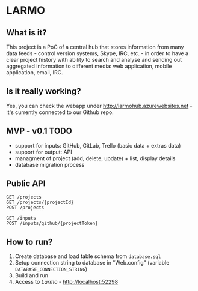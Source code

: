 # LARMO

## What is it?

This project is a PoC of a central hub that stores information from many data feeds - control version systems, Skype, IRC, etc. - in order to have a clear project history with ability to search and analyse and sending out aggregated information to different media: web application, mobile application, email, IRC.

## Is it really working?

Yes, you can check the webapp under http://larmohub.azurewebsites.net - it's currently connected to our Github repo.

## MVP - v0.1 TODO

- support for inputs: GitHub, GitLab, Trello (basic data + extras data)
- support for output: API
- managment of project (add, delete, update) + list, display details
- database migration process

## Public API

```
GET /projects
GET /projects/{projectId}
POST /projects

GET /inputs
POST /inputs/github/{projectToken}
```

## How to run?

1. Create database and load table schema from ```database.sql```
2. Setup connection string to database in "Web.config" (variable ```DATABASE_CONNECTION_STRING```)
3. Build and run
4. Access to *Larmo* - [http://localhost:52298](http://localhost:52298)